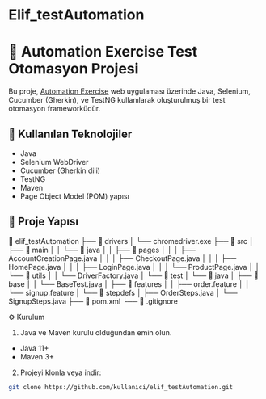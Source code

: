 # Elif_testAutomation
# 🚀 Automation Exercise Test Otomasyon Projesi

Bu proje, [Automation Exercise](https://automationexercise.com) web uygulaması üzerinde Java, Selenium, Cucumber (Gherkin), ve TestNG kullanılarak oluşturulmuş bir test otomasyon frameworküdür.

## 🧰 Kullanılan Teknolojiler

- Java
- Selenium WebDriver
- Cucumber (Gherkin dili)
- TestNG
- Maven
- Page Object Model (POM) yapısı

## 📁 Proje Yapısı

📁 elif_testAutomation
├── 📁 drivers
│   └── chromedriver.exe
├── 📁 src
│   ├── 📁 main
│   │   └── 📁 java
│   │       ├── 📁 pages
│   │       │   ├── AccountCreationPage.java
│   │       │   ├── CheckoutPage.java
│   │       │   ├── HomePage.java
│   │       │   ├── LoginPage.java
│   │       │   └── ProductPage.java
│   │       └── 📁 utils
│   │           └── DriverFactory.java
│   └── 📁 test
│       └── 📁 java
│           ├── 📁 base
│           │   └── BaseTest.java
│           ├── 📁 features
│           │   ├── order.feature
│           │   └── signup.feature
│           └── 📁 stepdefs
│               ├── OrderSteps.java
│               └── SignupSteps.java
├── 📄 pom.xml
└── 📄 .gitignore


⚙️ Kurulum

1. Java ve Maven kurulu olduğundan emin olun.
- Java 11+
- Maven 3+

2. Projeyi klonla veya indir:
```bash
git clone https://github.com/kullanici/elif_testAutomation.git

